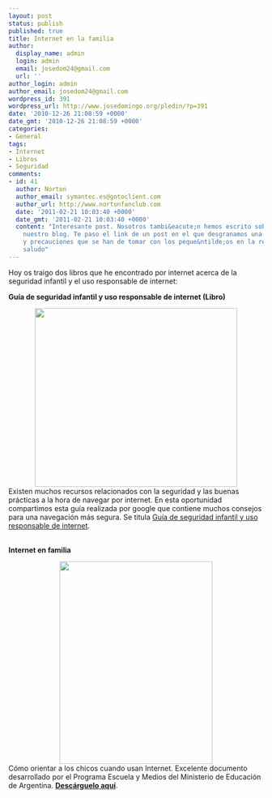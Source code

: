 ```yaml
---
layout: post
status: publish
published: true
title: Internet en la familia
author:
  display_name: admin
  login: admin
  email: josedom24@gmail.com
  url: ''
author_login: admin
author_email: josedom24@gmail.com
wordpress_id: 391
wordpress_url: http://www.josedomingo.org/pledin/?p=391
date: '2010-12-26 21:08:59 +0000'
date_gmt: '2010-12-26 21:08:59 +0000'
categories:
- General
tags:
- Internet
- Libros
- Seguridad
comments:
- id: 41
  author: Norton
  author_email: symantec.es@gotoclient.com
  author_url: http://www.nortonfanclub.com
  date: '2011-02-21 10:03:40 +0000'
  date_gmt: '2011-02-21 10:03:40 +0000'
  content: "Interesante post. Nosotros tambi&eacute;n hemos escrito sobre esto en
    nuestro blog. Te paso el link de un post en el que desgranamos una serie de medidas
    y precauciones que se han de tomar con los peque&ntilde;os en la red. Es muy &uacute;til.\r\nhttp://www.nortonfanclub.com/?p=396\r\nUn
    saludo"
---
```

<p>Hoy os traigo dos libros que he encontrado por internet acerca de la seguridad infantil y el uso responsable de internet:</p>
<p><strong>Gu&iacute;a de seguridad infantil y uso responsable de internet (Libro)</strong></p>
<div style="text-align: center;"><a href="http://1.bp.blogspot.com/_Vu4cDVjjvVI/TI6AKuru69I/AAAAAAAACS4/OQ-ZBG340EU/s1600/guiaseguridadinfantil.jpg" target="_blank"><img src="http://1.bp.blogspot.com/_Vu4cDVjjvVI/TI6AKuru69I/AAAAAAAACS4/OQ-ZBG340EU/s400/guiaseguridadinfantil.jpg" border="0" alt="" width="400" height="353" /></a></div>
<div>Existen muchos recursos&nbsp;relacionados  con la seguridad y las buenas pr&aacute;cticas a la hora de navegar por  internet. En esta oportunidad compartimos esta gu&iacute;a realizada por google  que contiene&nbsp;muchos consejos para una navegaci&oacute;n m&aacute;s segura. Se titula <a href="https://sites.google.com/site/grupoeducativa2010/file-cabinet/guiagoogle.pdf?attredirects=0&amp;d=1" target="_blank">Gu&iacute;a de seguridad infantil y uso responsable de internet</a>.</div>
<div><a href="http://1.bp.blogspot.com/_Vu4cDVjjvVI/TI6AKuru69I/AAAAAAAACS4/OQ-ZBG340EU/s1600/guiaseguridadinfantil.jpg" target="_blank"><br />
</a></div>
<p><strong>Internet en familia</strong></p>
<div>
<div style="text-align: center;"><a href="http://1.bp.blogspot.com/_Vu4cDVjjvVI/TJFCVa3MLQI/AAAAAAAACWI/HRmf_gSs9v4/s1600/Internetenfamilia.jpg" target="_blank"><img src="http://1.bp.blogspot.com/_Vu4cDVjjvVI/TJFCVa3MLQI/AAAAAAAACWI/HRmf_gSs9v4/s400/Internetenfamilia.jpg" border="0" alt="" width="302" height="400" /></a></div>
</div>
<div>
<div>C&oacute;mo orientar a los chicos cuando usan  Internet. Excelente documento desarrollado por el Programa Escuela y  Medios del Ministerio de Educaci&oacute;n de Argentina. <strong><a href="https://sites.google.com/site/grupoeducativa2010/file-cabinet/internet_familia.pdf?attredirects=0&amp;d=1" target="_blank">Desc&aacute;rguelo aqu&iacute;</a></strong>.</div>
<div><a href="http://1.bp.blogspot.com/_Vu4cDVjjvVI/TJFCVa3MLQI/AAAAAAAACWI/HRmf_gSs9v4/s1600/Internetenfamilia.jpg" target="_blank"><br />
</a></div>
</div>
